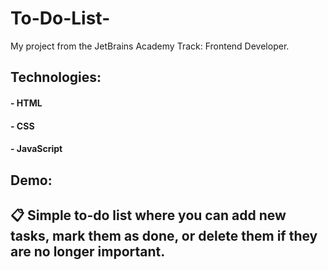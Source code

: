 # To-Do-List-
My project from the JetBrains Academy Track: Frontend Developer.

## Technologies:
#### - HTML
#### - CSS 
#### - JavaScript

## Demo: 

## 📋 Simple to-do list where you can add new tasks, mark them as done, or delete them if they are no longer important.
